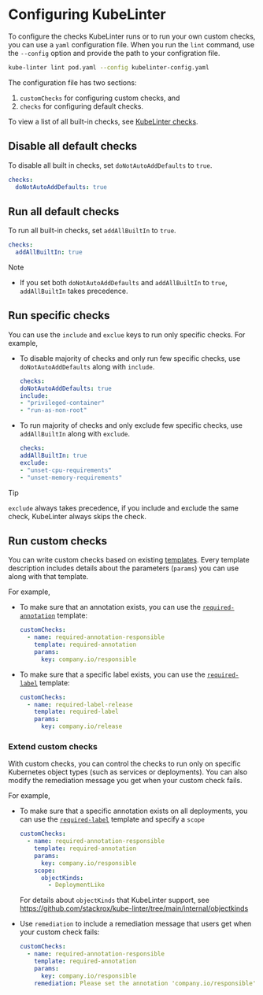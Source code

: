 # Configuring KubeLinter

To configure the checks KubeLinter runs or to run your own custom checks, you
can use a `yaml` configuration file. When you run the `lint` command, use the
`--config` option and provide the path to your configration file.

```bash
kube-linter lint pod.yaml --config kubelinter-config.yaml
```

The configuration file has two sections:

1. `customChecks` for configuring custom checks, and
2. `checks` for configuring default checks.

To view a list of all built-in checks, see [KubeLinter checks](generated/checks.md).

## Disable all default checks

To disable all built in checks, set `doNotAutoAddDefaults` to `true`.
```yaml
checks:
  doNotAutoAddDefaults: true
```

## Run all default checks

To run all built-in checks, set `addAllBuiltIn` to `true`.
```yaml
checks:
  addAllBuiltIn: true
```

> [!NOTE]
>
> - If you set both `doNotAutoAddDefaults` and `addAllBuiltIn` to `true`,
>   `addAllBuiltIn` takes precedence.

## Run specific checks

You can use the `include` and `exclue` keys to run only specific checks. For
example,
- To disable majority of checks and only run few specific checks,
  use `doNotAutoAddDefaults` along with `include`.
  ```yaml
  checks:
  doNotAutoAddDefaults: true
  include:
  - "privileged-container"
  - "run-as-non-root"
  ```
- To run majority of checks and only exclude few specific checks,
  use `addAllBuiltIn` along with `exclude`.
  ```yaml
  checks:
  addAllBuiltIn: true
  exclude:
  - "unset-cpu-requirements"
  - "unset-memory-requirements"
  ```

> [!TIP]
> `exclude` always takes precedence, if you include and exclude the same check,
> KubeLinter always skips the check.

## Run custom checks

You can write custom checks based on existing [templates](generated/templates.md). Every template description includes details about the parameters (`params`) you can use along with that template.

For example,
- To make sure that an annotation exists, you can use the [`required-annotation`](generated/templates?id=required-annotation) template:
  ```yaml
  customChecks:
    - name: required-annotation-responsible
      template: required-annotation
      params:
        key: company.io/responsible
  ```

- To make sure that a specific label exists, you can use the [`required-label`](generated/templates?id=required-label) template:
  ```yaml
  customChecks:
    - name: required-label-release
      template: required-label
      params:
        key: company.io/release
  ```

### Extend custom checks

With custom checks, you can control the checks to run only on specific Kubernetes object types (such as services or deployments). You can also modify the remediation message you get when your custom check fails.

For example,
- To make sure that a specific annotation exists on all deployments, you can use the [`required-label`](generated/templates?id=required-label) template and specify a `scope`
  ```yaml
  customChecks:
    - name: required-annotation-responsible
      template: required-annotation
      params:
        key: company.io/responsible
      scope:
        objectKinds:
          - DeploymentLike
  ```

  For details about `objectKinds` that KubeLinter support, see https://github.com/stackrox/kube-linter/tree/main/internal/objectkinds

- Use `remediation` to include a remediation message that users get when your custom check fails:
  ```yaml
  customChecks:
    - name: required-annotation-responsible
      template: required-annotation
      params:
        key: company.io/responsible
      remediation: Please set the annotation 'company.io/responsible'. This will be parsed by xy to generate some docs.
  ```
